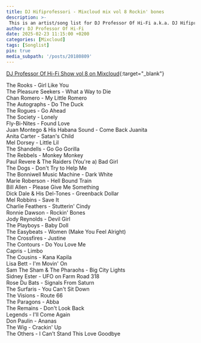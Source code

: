 ```yaml
---
title: DJ Hifiprofessori - Mixcloud mix vol 8 Rockin' bones 
description: >-
 This is an artist/song list for DJ Professor Of Hi-Fi a.k.a. DJ Hifiprofessori Mixloud mix.
author: DJ Professor Of Hi-Fi
date: 2025-02-23 11:15:00 +0200
categories: [Mixcloud]
tags: [Songlist]
pin: true
media_subpath: '/posts/20180809'
---
```


[DJ Professor Of Hi-Fi Show vol 8 on Mixcloud](https://www.mixcloud.com/JohannesPirulainen/dj-professor-of-hi-fi-show-vol-8-rockin-bones/){:target="_blank"}

The Rooks - Girl Like You  
The Pleasure Seekers - What a Way to Die  
Chan Romero - My Little Romero  
The Autographs - Do The Duck  
The Rogues - Go Ahead  
The Society - Lonely  
Fly-Bi-Nites - Found Love  
Juan Montego & His Habana Sound - Come Back Juanita  
Anita Carter - Satan's Child  
Mel Dorsey - Little Lil  
The Shandells - Go Go Gorilla  
The Rebbels - Monkey Monkey  
Paul Revere & The Raiders (You're a) Bad Girl  
The Dogs - Don't Try to Help Me  
The Bonniwell Music Machine - Dark White  
Marie Roberson - Hell Bound Train  
Bill Allen - Please Give Me Something  
Dick Dale & His Del-Tones - Greenback Dollar  
Mel Robbins - Save It  
Charlie Feathers - Stutterin' Cindy  
Ronnie Dawson - Rockin' Bones  
Jody Reynolds - Devil Girl  
The Playboys - Baby Doll  
The Easybeats - Women (Make You Feel Alright)  
The Crossfires - Justine  
The Contours - Do You Love Me  
Capris - Limbo  
The Cousins - Kana Kapila  
Lisa Bett - I'm Movin' On  
Sam The Sham & The Pharaohs - Big City Lights  
Sidney Ester - UFO on Farm Road 318  
Rose Du Bats - Signals From Saturn  
The Surfaris - You Can't Sit Down  
The Visions - Route 66  
The Paragons - Abba  
The Remains - Don't Look Back  
Legends - I'll Come Again  
Don Paulin - Ananas  
The Wig - Crackin' Up  
The Others - I Can't Stand This Love Goodbye  